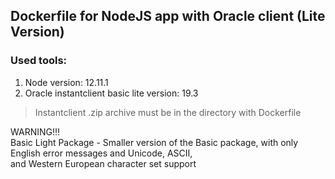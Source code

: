 ## Dockerfile for NodeJS app with Oracle client (Lite Version)

### Used tools:

  1. Node version: 12.11.1
  2. Oracle instantclient basic lite version: 19.3

> Instantclient .zip archive must be in the directory with Dockerfile

WARNING!!!                                                            
Basic Light Package - Smaller version of the Basic package,
with only English error messages and Unicode, ASCII,       
and Western European character set support                 
                                                           






